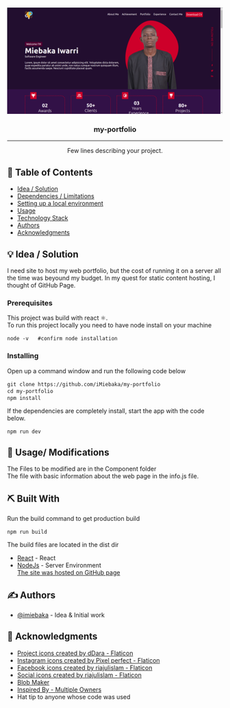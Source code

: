 <p align="center">
  <a href="" rel="noopener">
 <img src="https://github.com/iMiebaka/my-portfolio/blob/master/Screenshot.png?raw=trueg" alt="Project logo"></a>
</p>
<h3 align="center">my-portfolio</h3>

---

<p align="center"> Few lines describing your project.
    <br> 
</p>

## 📝 Table of Contents

- [Idea / Solution](#idea)
- [Dependencies / Limitations](#limitations)
- [Setting up a local environment](#getting_started)
- [Usage](#usage)
- [Technology Stack](#tech_stack)
- [Authors](#authors)
- [Acknowledgments](#acknowledgments)

## 💡 Idea / Solution <a name = "idea"></a>

I need site to host my web portfolio, but the cost of running it on a server all the time was beyound my budget.
In my quest for static content hosting, I thought of GitHub Page.

### Prerequisites

This project was build with react :atom_symbol:. <br>
To run this project locally you need to have node install on your machine

```
node -v   #confirm node installation
```

### Installing

Open up a command window and run the following code below

```
git clone https://github.com/iMiebaka/my-portfolio
cd my-portfolio
npm install
```

If the dependencies are completely install, start the app with the code below.

```
npm run dev
```

## 🎈 Usage/ Modifications <a name="usage"></a>

The Files to be modified are in the Component folder
<br/>
The file with basic information about the web page in the info.js file.

## ⛏️ Built With <a name = "tech_stack"></a>

Run the build command to get production build

```
npm run build
```

The build files are located in the dist dir

- [React](https://www.reactjs.org/) - React
- [NodeJs](https://nodejs.org/en/) - Server Environment
  <br/>
  <a href="https://imiebaka.github.io/" target="_blank">The site was hosted on GitHub page<a/>

## ✍️ Authors <a name = "authors"></a>

- [@imiebaka](https://github.com/imiebaka) - Idea & Initial work

## 🎉 Acknowledgments <a name = "acknowledgments"></a>

- <a href="https://www.flaticon.com/free-icons/project" title="project icons">Project icons created by dDara - Flaticon</a>
- <a href="https://www.flaticon.com/free-icons/instagram" title="instagram icons">Instagram icons created by Pixel perfect - Flaticon</a>
- <a href="https://www.flaticon.com/free-icons/facebook" title="facebook icons">Facebook icons created by riajulislam - Flaticon</a>
- <a href="https://www.flaticon.com/free-icons/social" title="social icons">Social icons created by riajulislam - Flaticon</a>
- <a href="https://www.blobmaker.app/" title="HTML Shape SVG">Blob Maker</a>
- <a href="https://www.behance.net/gallery/139668309/Portfolio-Website-Design">Inspired By - Multiple Owners <a/>
- Hat tip to anyone whose code was used
